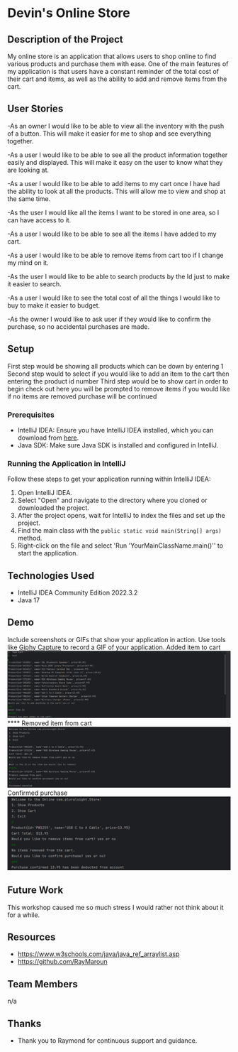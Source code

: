 # Devin's Online Store

## Description of the Project
My online store is an application that allows users to shop online to find various products and purchase them with ease. 
One of the main features of my application is that users have a constant reminder of the total cost of their cart and items, as well as the ability to add and remove items from the cart.


## User Stories

-As an owner I would like to be able to view all the inventory with the push of a button. This will make it easier for me to shop and see everything together.

-As a user I would like to be able to see all the product information together easily and displayed. This will make it easy on the user to know what they are looking at.

-As a user I would like to be able to add items to my cart once I have had the ability to look at all the products. This will allow me to view and shop at the same time.

-As the user I would like all the items I want to be stored in one area, so I can have access to it.

-As a user I would like to be able to see all the items I have added to my cart.

-As a user I would like to be able to remove items from cart too if I change my mind on it.

-As the user I would like to be able to search products by the Id just to make it easier to search.

-As a user I would like to see the total cost of all the things I would like to buy to make it easier to budget.

-As the owner I would like to ask user if they would like to confirm the purchase, so no accidental purchases are made.

## Setup

First step would be showing all products which can be down by entering 1
Second step would to select if you would like to add an item to the cart then entering the product id number
Third step would be to show cart in order to begin check out
here you will be prompted to remove items if you would like 
if no items are removed purchase will be continued 

### Prerequisites

- IntelliJ IDEA: Ensure you have IntelliJ IDEA installed, which you can download from [here](https://www.jetbrains.com/idea/download/).
- Java SDK: Make sure Java SDK is installed and configured in IntelliJ.

### Running the Application in IntelliJ

Follow these steps to get your application running within IntelliJ IDEA:

1. Open IntelliJ IDEA.
2. Select "Open" and navigate to the directory where you cloned or downloaded the project.
3. After the project opens, wait for IntelliJ to index the files and set up the project.
4. Find the main class with the `public static void main(String[] args)` method.
5. Right-click on the file and select 'Run 'YourMainClassName.main()'' to start the application.

## Technologies Used

- IntelliJ IDEA Community Edition 2022.3.2
- Java 17

## Demo

Include screenshots or GIFs that show your application in action. Use tools like [Giphy Capture](https://giphy.com/apps/giphycapture) to record a GIF of your application.
Added item to cart
![img.png](img.png)****
Removed item from cart 
![img_1.png](img_1.png)
Confirmed purchase
![img_2.png](img_2.png)

## Future Work

This workshop caused me so much stress I would rather not think about it for a while.
## Resources


- https://www.w3schools.com/java/java_ref_arraylist.asp
- https://github.com/RayMaroun

## Team Members
n/a
## Thanks


- Thank you to Raymond for continuous support and guidance.
